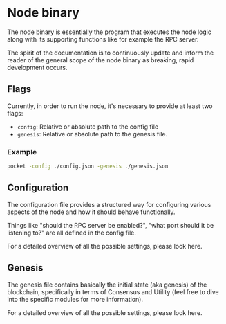 # Node binary

The node binary is essentially the program that executes the node logic along with its supporting functions like for example the RPC server.

The spirit of the documentation is to continuously update and inform the reader of the general scope of the node binary as breaking, rapid development occurs.

## Flags

Currently, in order to run the node, it's necessary to provide at least two flags:

- `config`: Relative or absolute path to the config file
- `genesis`: Relative or absolute path to the genesis file.

### Example

```bash
pocket -config ./config.json -genesis ./genesis.json
```

## Configuration

The configuration file provides a structured way for configuring various aspects of the node and how it should behave functionally.

Things like "should the RPC server be enabled?", "what port should it be listening to?" are all defined in the config file.

<!-- TODO(team) add link to config after we merge #178 -->

For a detailed overview of all the possible settings, please look here.

## Genesis

The genesis file contains basically the initial state (aka genesis) of the blockchain, specifically in terms of Consensus and Utility (feel free to dive into the specific modules for more information).

<!-- TODO(team) add link to genesis after we merge #178 -->

For a detailed overview of all the possible settings, please look here.
